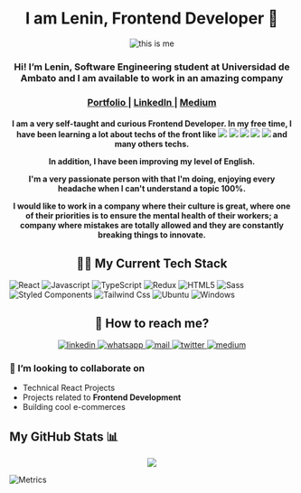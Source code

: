 <h1 align="center">I am Lenin, Frontend Developer 🥳</h1>

<div align="center">
   <img src="https://user-images.githubusercontent.com/67031243/156487242-10034282-b85a-427a-b00f-5481492d042e.png" alt="this is me">
</div>

<div align="center">
   <h3>Hi! I’m Lenin, Software Engineering student at Universidad de Ambato and I am available to work in an amazing company</h3>
</div>

<div align="center">
  <h3>
    <a href="https://leninner.vercel.app">
      Portfolio
    </a>
    <span> | </span>
    <a href="https://www.linkedin.com/in/leninner/" target="_blank">
      LinkedIn
    </a>
    <span> | </span>
    <a href="https://github.com/Leninner/notes_leninner">
      Medium
    </a>
  </h3>
</div>

<div align="center">
   <h4>
      I am a <strong>very self-taught and curious</strong>  Frontend Developer. In my free time, I have been learning a lot about techs of the front like <img src="https://img.shields.io/badge/JavaScript-F7DF1E?style=for-the-badge&logo=javascript&logoColor=black" />
   <img src="https://img.shields.io/badge/React-20232A?style=for-the-badge&logo=react&logoColor=61DAFB" />
   <img src="https://img.shields.io/badge/TypeScript-007ACC?style=for-the-badge&logo=typescript&logoColor=white" />
   <img src="https://img.shields.io/badge/Redux-593D88?style=for-the-badge&logo=redux&logoColor=white" />
   <img src="https://img.shields.io/badge/HTML5-E34F26?style=for-the-badge&logo=html5&logoColor=white" />
   and many others techs.

In addition, I have been improving my level of English.

I'm a **very passionate** person with that I'm doing, **enjoying** every headache when I can't understand a topic 100%.

I would like to work in a company where their culture is great, where one of their priorities is **to ensure the mental health of their workers**; a company where mistakes are totally allowed and they are constantly breaking things to innovate.

   </h4>
</div>

<h2 align="center">🔭🔭 My Current Tech Stack</h2>

![React](https://img.shields.io/badge/React-20232A?style=for-the-badge&logo=react&logoColor=61DAFB)
![Javascript](https://img.shields.io/badge/JavaScript-F7DF1E?style=for-the-badge&logo=javascript&logoColor=black)
![TypeScript](https://img.shields.io/badge/TypeScript-007ACC?style=for-the-badge&logo=typescript&logoColor=white)
![Redux](https://img.shields.io/badge/Redux-593D88?style=for-the-badge&logo=redux&logoColor=white)
![HTML5](https://img.shields.io/badge/HTML5-E34F26?style=for-the-badge&logo=html5&logoColor=white)
![Sass](https://img.shields.io/badge/Sass-CC6699?style=for-the-badge&logo=sass&logoColor=white)
![Styled Components](https://img.shields.io/badge/styled--components-DB7093?style=for-the-badge&logo=styled-components&logoColor=white)
![Tailwind Css](https://img.shields.io/badge/Tailwind_CSS-38B2AC?style=for-the-badge&logo=tailwind-css&logoColor=white)
![Ubuntu](https://img.shields.io/badge/Ubuntu-E95420?style=for-the-badge&logo=ubuntu&logoColor=white)
![Windows](https://img.shields.io/badge/Windows-0078D6?style=for-the-badge&logo=windows&logoColor=white)

<h2 align="center"> 🔭 How to reach me? </h2>

<div align="center">
  <a href="https://www.linkedin.com/in/leninner/" target="_blank">
    <img src="https://img.shields.io/badge/LinkedIn-0077B5?style=for-the-badge&logo=linkedin&logoColor=white" alt="linkedin"/>
  </a>

  <a href="https://wa.link/ycofah" target="_blank">
    <img src="https://img.shields.io/badge/WhatsApp-25D366?style=for-the-badge&logo=whatsapp&logoColor=white" alt="whatsapp"/>
  </a>

  <a href="mailto:mazabandalenin180@gmail.com" target="_blank">
    <img src="https://img.shields.io/badge/Gmail-D14836?style=for-the-badge&logo=gmail&logoColor=white" alt="mail"/>
  </a>

  <a href="https://twitter.com/_leninner" target="_blank">
    <img src="https://img.shields.io/badge/Twitter-1DA1F2?style=for-the-badge&logo=twitter&logoColor=white" alt="twitter"/>
  </a>

  <a href="https://medium.com/@leninner" target="_blank">
    <img src="https://img.shields.io/badge/Medium-12100E?style=for-the-badge&logo=medium&logoColor=white" alt="medium"/>
  </a>
</div>

<h3> 👯 I’m looking to collaborate on </h3>
  
- Technical React Projects
- Projects related to **Frontend Development**
- Building cool e-commerces

## My GitHub Stats 📊

<div align="center">
   <a href="https://github.com/anuraghazra/github-readme-stats">
      <img align="center" src="https://github-readme-stats.vercel.app/api?username=leninner&count_private=true&show_icons=true&theme=radical" />
   </a>
</div>

![Metrics](https://metrics.lecoq.io/leninner?template=classic&habits=1&achievements=1&wakatime=1&habits.from=200&habits.days=14&habits.facts=true&habits.charts=false&habits.trim=false&achievements.threshold=S&achievements.secrets=true&achievements.display=compact&achievements.limit=0&wakatime.days=7&wakatime.sections=time%2C%20projects%2C%20projects-graphs%2C%20languages%2C%20languages-graphs%2C%20editors%2C%20os&wakatime.limit=5&wakatime.url=https%3A%2F%2Fwakatime.com&wakatime.user=current&config.timezone=America%2FGuayaquil)

<!---
Leninner/Leninner is a ✨ special ✨ repository because its `README.md` (this file) appears on your GitHub profile.
You can click the Preview link to take a look at your changes.
--->
